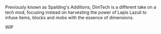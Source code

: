 
Previously known as Spalding's Additions, DimTech is a different take on a tech mod, focusing instead on harvesting the power of Lapis Lazuli to infuse items, blocks and mobs with the essence of dimensions.

WIP
